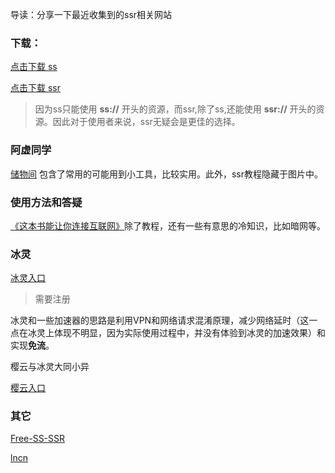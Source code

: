导读：分享一下最近收集到的ssr相关网站

### 下载：

[点击下载 ss](https://github.com/shadowsocks/shadowsocks-windows/releases)

[点击下载 ssr](https://github.com/shadowsocksrr/shadowsocksr-csharp/releases)

> 因为ss只能使用 **ss://** 开头的资源，而ssr,除了ss,还能使用 **ssr://** 开头的资源。因此对于使用者来说，ssr无疑会是更佳的选择。

### 阿虚同学

[储物间](http://kyon945.ys168.com/)  包含了常用的可能用到小工具，比较实用。此外，ssr教程隐藏于图片中。

### 使用方法和答疑

[《这本书能让你连接互联网》](http://loremwalker.github.io/fq-book)除了教程，还有一些有意思的冷知识，比如暗网等。

### 冰灵

[冰灵入口](http://www.bssr.vip/user) 

> 需要注册

冰灵和一些加速器的思路是利用VPN和网络请求混淆原理，减少网络延时（这一点在冰灵上体现不明显，因为实际使用过程中，并没有体验到冰灵的加速效果）和实现**免流**。

樱云与冰灵大同小异

[樱云入口](https://yingyun.me/user) 

### 其它

[Free-SS-SSR](https://github.com/dxxzst/Free-SS-SSR)

[lncn](https://lncn.org/)
